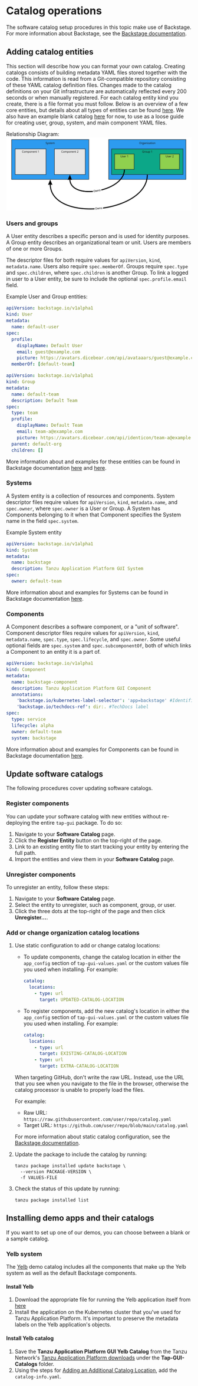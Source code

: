 # Catalog operations

The software catalog setup procedures in this topic make use of Backstage.
For more information about Backstage, see the
[Backstage documentation](https://backstage.io/docs/features/software-catalog/software-catalog-overview).

## Adding catalog entities

This section will describe how you can format your own catalog.
Creating catalogs consists of building metadata YAML files stored together with the code.
This information is read from a Git-compatible repository consisting of these YAML catalog
definition files.
Changes made to the catalog definitions on your Git infrastructure are automatically reflected every
200 seconds or when manually registered.
For each catalog entity kind you create, there is a file format you must follow.
Below is an overview of a few core entities, but details about all types of entities can be found
[here](https://backstage.io/docs/features/software-catalog/descriptor-format).
We also have an example blank catalog
[here](https://gitlab.eng.vmware.com/project-star/pstar-backstage-poc/-/tree/master/sample-catalogs/blank)
for now, to use as a loose guide for creating user, group, system, and main component YAML files.

Relationship Diagram:
![Tanzu Application Platform GUI Relationships](../images/tap-gui-relationships.jpg)

### Users and groups

A User entity describes a specific person and is used for identity purposes.
A Group entity describes an organizational team or unit. Users are members of one or more Groups.

The descriptor files for both require values for `apiVersion`, `kind`, `metadata.name`.
Users also require `spec.memberOf`. Groups require `spec.type` and `spec.children`, where
`spec.children` is another Group.
To link a logged in user to a User entity, be sure to include the optional `spec.profile.email`
field.

Example User and Group entities:

```yaml
apiVersion: backstage.io/v1alpha1
kind: User
metadata:
  name: default-user
spec:
  profile:
    displayName: Default User
    email: guest@example.com
    picture: https://avatars.dicebear.com/api/avataaars/guest@example.com.svg?background=%23fff
  memberOf: [default-team]
```

```yaml
apiVersion: backstage.io/v1alpha1
kind: Group
metadata:
  name: default-team
  description: Default Team
spec:
  type: team
  profile:
    displayName: Default Team
    email: team-a@example.com
    picture: https://avatars.dicebear.com/api/identicon/team-a@example.com.svg?background=%23fff
  parent: default-org
  children: []
```

More information about and examples for these entities can be found in Backstage documentation
[here](https://backstage.io/docs/features/software-catalog/descriptor-format#kind-group) and
[here](https://backstage.io/docs/features/software-catalog/descriptor-format#kind-group).


### Systems

A System entity is a collection of resources and components.
System descriptor files require values for `apiVersion`, `kind`, `metadata.name`, and `spec.owner`,
where `spec.owner` is a User or Group. A System has Components belonging to it when that Component
specifies the System name in the field `spec.system`.

Example System entity

```yaml
apiVersion: backstage.io/v1alpha1
kind: System
metadata:
  name: backstage
  description: Tanzu Application Platform GUI System
spec:
  owner: default-team
```

More information about and examples for Systems can be found in Backstage documentation
[here](https://backstage.io/docs/features/software-catalog/descriptor-format#kind-system).

### Components

A Component describes a software component, or a "unit of software".
Component descriptor files require values for `apiVersion`, `kind`, `metadata.name`, `spec.type`,
`spec.lifecycle`, and `spec.owner`. Some useful optional fields are `spec.system` and
`spec.subcomponentOf`, both of which links a Component to an entity it is a part of.

```yaml
apiVersion: backstage.io/v1alpha1
kind: Component
metadata:
  name: backstage-component
  description: Tanzu Application Platform GUI Component
  annotations:
    'backstage.io/kubernetes-label-selector': 'app=backstage' #Identifies the Kubernetes objects that make up this component
    'backstage.io/techdocs-ref': dir:. #TechDocs label
spec:
  type: service
  lifecycle: alpha
  owner: default-team
  system: backstage
```


More information about and examples for Components can be found in Backstage documentation
[here](https://backstage.io/docs/features/software-catalog/descriptor-format#kind-component).

## Update software catalogs

The following procedures cover updating software catalogs.

### Register components

You can update your software catalog with new entities without re-deploying the entire `tap-gui`
package. To do so:
​
1. Navigate to your **Software Catalog** page.
1. Click the **Register Entity** button on the top-right of the page.
1. Link to an existing entity file to start tracking your entity by entering the full path.
1. Import the entities and view them in your **Software Catalog** page.
​
### Unregister components

To unregister an entity, follow these steps:

1. Navigate to your **Software Catalog** page.
1. Select the entity to unregister, such as component, group, or user.
1. Click the three dots at the top-right of the page and then click **Unregister...**.

### Add or change organization catalog locations

1. Use static configuration to add or change catalog locations:

    * To update components, change the catalog location in either the `app_config` section of
    `tap-gui-values.yaml` or the custom values file you used when installing. For example:

        ```yaml
        catalog:
          locations:
            - type: url
              target: UPDATED-CATALOG-LOCATION
        ```

    * To register components, add the new catalog's location in either the `app_config` section of
    `tap-gui-values.yaml` or the custom values file you used when installing. For example:

        ```yaml
        catalog:
          locations:
            - type: url
              target: EXISTING-CATALOG-LOCATION
            - type: url
              target: EXTRA-CATALOG-LOCATION
        ```

    When targeting GitHub, don't write the raw URL. Instead, use the URL that you see when you
    navigate to the file in the browser, otherwise the catalog processor is unable to properly load
    the files.

    For example:

    - Raw URL: `https://raw.githubusercontent.com/user/repo/catalog.yaml`
    - Target URL: `https://github.com/user/repo/blob/main/catalog.yaml`

    For more information about static catalog configuration, see the
    [Backstage documentation](https://backstage.io/docs/features/software-catalog/configuration#static-location-configuration).

1. Update the package to include the catalog by running:

    ```console
    tanzu package installed update backstage \
      --version PACKAGE-VERSION \
      -f VALUES-FILE
    ```

1. Check the status of this update by running:

    ```console
    tanzu package installed list
    ```


## Installing demo apps and their catalogs

If you want to set up one of our demos, you can choose between a blank or a sample catalog.

### Yelb system

The [Yelb](https://github.com/mreferre/yelb/tree/master/deployments/platformdeployment/Kubernetes/yaml)
demo catalog includes all the components that make up the Yelb system as well as the default
Backstage components.

#### Install Yelb

1. Download the appropriate file for running the Yelb application itself from
[here](https://github.com/mreferre/yelb/tree/master/deployments/platformdeployment/Kubernetes/yaml)
2. Install the application on the Kubernetes cluster that you've used for
Tanzu Application Platform. It's important to preserve the metadata labels on the Yelb application's
objects.


#### Install Yelb catalog

1. Save the **Tanzu Application Platform GUI Yelb Catalog** from the Tanzu Network's
[Tanzu Application Platform downloads](https://network.pivotal.io/products/tanzu-application-platform)
under the **Tap-GUI-Catalogs** folder.
2. Using the steps for
[Adding an Additional Catalog Location](#adding-an-additional-catalog-location), add the `catalog-info.yaml`.
